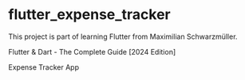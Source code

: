 # flutter_expense_tracker

This project is part of learning Flutter from Maximilian Schwarzmüller.

Flutter & Dart - The Complete Guide [2024 Edition]

Expense Tracker App

